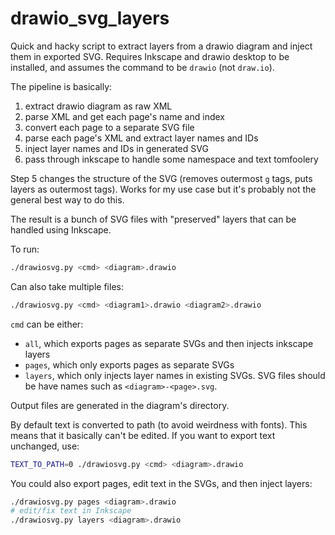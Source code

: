 # drawio_svg_layers

Quick and hacky script to extract layers from a drawio diagram and inject them in exported SVG.
Requires Inkscape and drawio desktop to be installed, and assumes the command to be `drawio` (not `draw.io`).

The pipeline is basically:
1. extract drawio diagram as raw XML
2. parse XML and get each page's name and index
3. convert each page to a separate SVG file
4. parse each page's XML and extract layer names and IDs
5. inject layer names and IDs in generated SVG
6. pass through inkscape to handle some namespace and text tomfoolery

Step 5 changes the structure of the SVG (removes outermost `g` tags, puts layers as outermost tags). 
Works for my use case but it's probably not the general best way to do this.

The result is a bunch of SVG files with "preserved" layers that can be handled using Inkscape.

To run:

```bash
./drawiosvg.py <cmd> <diagram>.drawio
```

Can also take multiple files:
```bash
./drawiosvg.py <cmd> <diagram1>.drawio <diagram2>.drawio
```

`cmd` can be either:
- `all`, which exports pages as separate SVGs and then injects inkscape layers
- `pages`, which only exports pages as separate SVGs
- `layers`, which only injects layer names in existing SVGs. SVG files should be have names such as `<diagram>-<page>.svg`.

Output files are generated in the diagram's directory.

By default text is converted to path (to avoid weirdness with fonts). This means that it basically can't be edited. 
If you want to export text unchanged, use:

```bash
TEXT_TO_PATH=0 ./drawiosvg.py <cmd> <diagram>.drawio
```

You could also export pages, edit text in the SVGs, and then inject layers:
```bash
./drawiosvg.py pages <diagram>.drawio
# edit/fix text in Inkscape
./drawiosvg.py layers <diagram>.drawio
```




